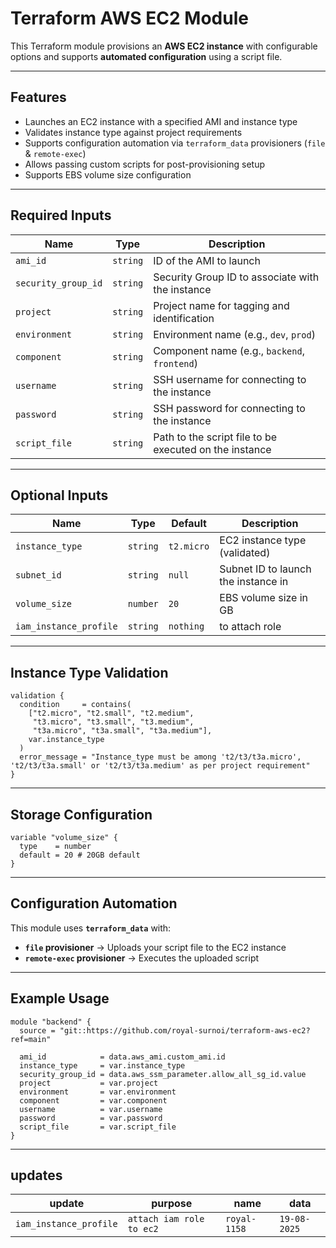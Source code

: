 # Terraform AWS EC2 Module

This Terraform module provisions an **AWS EC2 instance** with configurable options and supports **automated configuration** using a script file.

---

## Features

* Launches an EC2 instance with a specified AMI and instance type
* Validates instance type against project requirements
* Supports configuration automation via `terraform_data` provisioners (`file` & `remote-exec`)
* Allows passing custom scripts for post-provisioning setup
* Supports EBS volume size configuration

---

##  Required Inputs

| Name                | Type     | Description                                            |
| ------------------- | -------- | ------------------------------------------------------ |
| `ami_id`            | `string` | ID of the AMI to launch                                |
| `security_group_id` | `string` | Security Group ID to associate with the instance       |
| `project`           | `string` | Project name for tagging and identification            |
| `environment`       | `string` | Environment name (e.g., `dev`, `prod`)                 |
| `component`         | `string` | Component name (e.g., `backend`, `frontend`)           |
| `username`          | `string` | SSH username for connecting to the instance            |
| `password`          | `string` | SSH password for connecting to the instance            |
| `script_file`       | `string` | Path to the script file to be executed on the instance |

---

##  Optional Inputs

| Name            | Type     | Default    | Description                         |
| --------------- | -------- | ---------- | ----------------------------------- |
| `instance_type` | `string` | `t2.micro` | EC2 instance type (validated)       |
| `subnet_id`     | `string` | `null`     | Subnet ID to launch the instance in |
| `volume_size`   | `number` | `20`       | EBS volume size in GB               |
| `iam_instance_profile`   | `string` | `nothing`       | to attach role               |

---

##  Instance Type Validation

```hcl
validation {
  condition     = contains(
    ["t2.micro", "t2.small", "t2.medium", 
     "t3.micro", "t3.small", "t3.medium", 
     "t3a.micro", "t3a.small", "t3a.medium"], 
    var.instance_type
  )
  error_message = "Instance_type must be among 't2/t3/t3a.micro', 't2/t3/t3a.small' or 't2/t3/t3a.medium' as per project requirement"
}
```

---

##  Storage Configuration

```hcl
variable "volume_size" {
  type    = number
  default = 20 # 20GB default
}
```

---

##  Configuration Automation

This module uses **`terraform_data`** with:

* **`file` provisioner** → Uploads your script file to the EC2 instance
* **`remote-exec` provisioner** → Executes the uploaded script

---

##  Example Usage

```hcl
module "backend" {
  source = "git::https://github.com/royal-surnoi/terraform-aws-ec2?ref=main"

  ami_id            = data.aws_ami.custom_ami.id
  instance_type     = var.instance_type
  security_group_id = data.aws_ssm_parameter.allow_all_sg_id.value
  project           = var.project
  environment       = var.environment
  component         = var.component
  username          = var.username
  password          = var.password
  script_file       = var.script_file
}
```

---

##  updates

| update            | purpose     | name    | data                         |
| --------------- | -------- | ---------- | ----------------------------------- |
| `iam_instance_profile` | `attach iam role to ec2` | `royal-1158` | `19-08-2025`      |